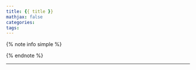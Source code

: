 ```yaml
---
title: {{ title }}
mathjax: false
categories: 
tags:
---
```






<!--more-->

{% note info simple %}

{% endnote %}

***